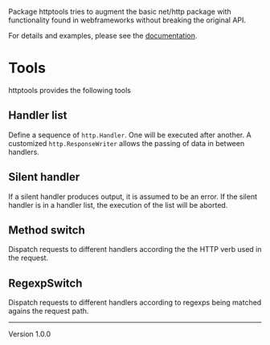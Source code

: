 Package httptools tries to augment the basic net/http package with
functionality found in webframeworks without breaking the original API.

For details and examples, please see the [documentation](http://godoc.org/github.com/surma/httptools).

# Tools
httptools provides the following tools
## Handler list
Define a sequence of `http.Handler`. One will be executed after another. A
customized `http.ResponseWriter` allows the passing of data in between handlers.
## Silent handler
If a silent handler produces output, it is assumed to be an error. If the
silent handler is in a handler list, the execution of the list will be aborted.
## Method switch
Dispatch requests to different handlers according the the HTTP verb used
in the request.
## RegexpSwitch
Dispatch requests to different handlers according to regexps being matched
agains the request path.

---
Version 1.0.0
